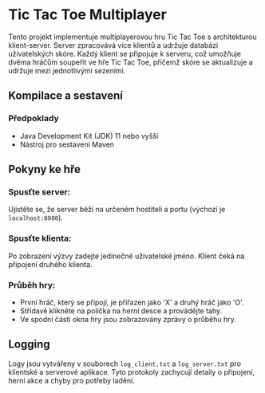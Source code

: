 # Tic Tac Toe Multiplayer

Tento projekt implementuje multiplayerovou hru Tic Tac Toe s architekturou klient-server. Server zpracovává více klientů a udržuje databázi uživatelských skóre. Každý klient se připojuje k serveru, což umožňuje dvěma hráčům soupeřit ve hře Tic Tac Toe, přičemž skóre se aktualizuje a udržuje mezi jednotlivými sezeními.

## Kompilace a sestavení

### Předpoklady

- Java Development Kit (JDK) 11 nebo vyšší
- Nástroj pro sestavení Maven

## Pokyny ke hře

### Spusťte server:

Ujistěte se, že server běží na určeném hostiteli a portu (výchozí je `localhost:8080`).

### Spusťte klienta:

Po zobrazení výzvy zadejte jedinečné uživatelské jméno. Klient čeká na připojení druhého klienta.

### Průběh hry:

- První hráč, který se připojí, je přiřazen jako 'X' a druhý hráč jako 'O'.
- Střídavě klikněte na políčka na herní desce a provádějte tahy.
- Ve spodní části okna hry jsou zobrazovány zprávy o průběhu hry.

## Logging

Logy jsou vytvářeny v souborech `log_client.txt` a `log_server.txt` pro klientské a serverové aplikace. Tyto protokoly zachycují detaily o připojení, herní akce a chyby pro potřeby ladění.
